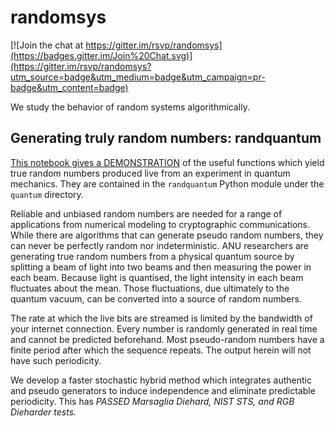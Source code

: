 # randomsys

[![Join the chat at https://gitter.im/rsvp/randomsys](https://badges.gitter.im/Join%20Chat.svg)](https://gitter.im/rsvp/randomsys?utm_source=badge&utm_medium=badge&utm_campaign=pr-badge&utm_content=badge)

We study the behavior of random systems algorithmically.

## Generating truly random numbers: randquantum

[This notebook gives a DEMONSTRATION](https://github.com/rsvp/randomsys/blob/master/quantum/randquantum-demo.ipynb) 
of the useful functions which yield true random numbers produced live from an
experiment in quantum mechanics. They are contained in the `randquantum` Python
module under the `quantum` directory.

Reliable and unbiased random numbers are needed for a range of applications
from numerical modeling to cryptographic communications. While there are
algorithms that can generate pseudo random numbers, they can never be
perfectly random nor indeterministic. ANU researchers are generating true
random numbers from a physical quantum source by splitting a beam of light
into two beams and then measuring the power in each beam. Because light is
quantised, the light intensity in each beam fluctuates about the mean. Those
fluctuations, due ultimately to the quantum vacuum, can be converted into a
source of random numbers.

The rate at which the live bits are streamed is limited by the bandwidth of
your internet connection. Every number is randomly generated in real time and
cannot be predicted beforehand. Most pseudo-random numbers have a finite
period after which the sequence repeats. The output herein will not have such
periodicity.

We develop a faster stochastic hybrid method which integrates authentic and 
pseudo generators to induce independence and eliminate predictable periodicity. 
This has *PASSED Marsaglia Diehard, NIST STS, and RGB Dieharder tests.* 

